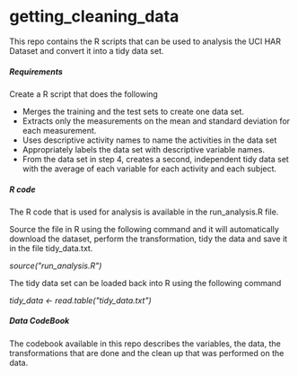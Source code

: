 # getting_cleaning_data
This repo contains the R scripts that can be used to analysis the UCI HAR Dataset and convert it into a tidy data set.

<h5>Requirements</h5>

<p>Create a R script that does the following</p>
<ul>
    <li>Merges the training and the test sets to create one data set.
    <li>Extracts only the measurements on the mean and standard deviation for each measurement.
    <li>Uses descriptive activity names to name the activities in the data set
    <li>Appropriately labels the data set with descriptive variable names.
    <li>From the data set in step 4, creates a second, independent tidy data set with the average of each variable for each activity and each subject.
</ul>
<h5>R code </h5>

The R code that is used for analysis is available in the run_analysis.R file.

Source the file in R using the following command and it will automatically download the dataset, perform the transformation, tidy the data and save it in the file tidy_data.txt.

<i>source("run_analysis.R")</i>

The tidy data set can be loaded back into R using the following command

<i>tidy_data <- read.table("tidy_data.txt")</i>

<h5>Data CodeBook </h5>

The codebook available in this repo describes the variables, the data, the transformations that are done and the clean up that was performed on the data.
